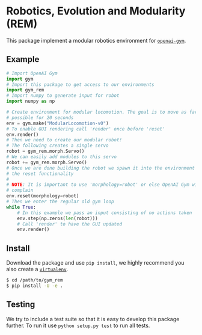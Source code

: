 # Robotics, Evolution and Modularity (REM)
This package implement a modular robotics environment for
[`openai-gym`](https://gym.openai.com/).

## Example
```python
# Import OpenAI Gym
import gym
# Import this package to get access to our environments
import gym_rem
# Import numpy to generate input for robot
import numpy as np

# Create environment for modular locomotion. The goal is to move as far as
# possible for 20 seconds
env = gym.make("ModularLocomotion-v0")
# To enable GUI rendering call 'render' once before 'reset'
env.render()
# Then we need to create our modular robot!
# The following creates a single servo
robot = gym_rem.morph.Servo()
# We can easily add modules to this servo
robot += gym_rem.morph.Servo()
# Once we are done building the robot we spawn it into the environment through
# the reset functionality
#
# NOTE: It is important to use 'morphology=robot' or else OpenAI Gym will
# complain
env.reset(morphology=robot)
# Then we enter the regular old gym loop
while True:
    # In this example we pass an input consisting of no actions taken
    env.step(np.zeros(len(robot)))
    # Call 'render' to have the GUI updated
    env.render()
```

## Install
Download the package and use `pip install`, we highly recommend you also create
a [`virtualenv`](https://virtualenv.pypa.io/en/stable/).

```bash
$ cd /path/to/gym_rem
$ pip install -U -e .
```

## Testing
We try to include a test suite so that it is easy to develop this package
further. To run it use `python setup.py test` to run all tests.
